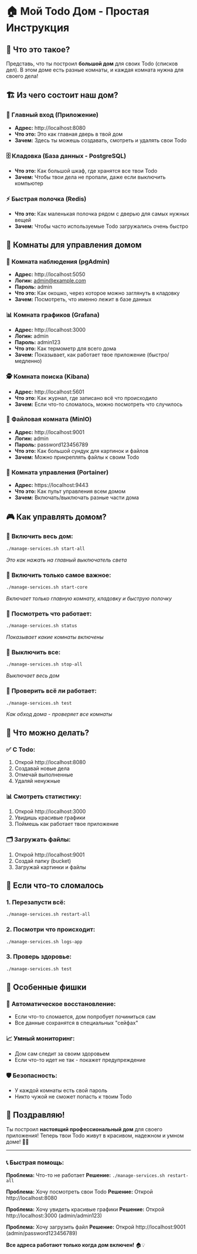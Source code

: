 # 🏠 Мой Todo Дом - Простая Инструкция

## 🤔 Что это такое?

Представь, что ты построил **большой дом** для своих Todo (списков дел). 
В этом доме есть разные комнаты, и каждая комната нужна для своего дела!

## 🏗️ Из чего состоит наш дом?

### 🚪 **Главный вход (Приложение)**
- **Адрес:** http://localhost:8080
- **Что это:** Это как главная дверь в твой дом
- **Зачем:** Здесь ты можешь создавать, смотреть и удалять свои Todo

### 🗄️ **Кладовка (База данных - PostgreSQL)**
- **Что это:** Как большой шкаф, где хранятся все твои Todo
- **Зачем:** Чтобы твои дела не пропали, даже если выключить компьютер

### ⚡ **Быстрая полочка (Redis)**
- **Что это:** Как маленькая полочка рядом с дверью для самых нужных вещей
- **Зачем:** Чтобы часто используемые Todo загружались очень быстро

## 🔧 Комнаты для управления домом

### 👀 **Комната наблюдения (pgAdmin)**
- **Адрес:** http://localhost:5050
- **Логин:** admin@example.com
- **Пароль:** admin
- **Что это:** Как окошко, через которое можно заглянуть в кладовку
- **Зачем:** Посмотреть, что именно лежит в базе данных

### 📊 **Комната графиков (Grafana)**
- **Адрес:** http://localhost:3000
- **Логин:** admin
- **Пароль:** admin123
- **Что это:** Как термометр для всего дома
- **Зачем:** Показывает, как работает твое приложение (быстро/медленно)

### 🕵️ **Комната поиска (Kibana)**
- **Адрес:** http://localhost:5601
- **Что это:** Как журнал, где записано всё что происходило
- **Зачем:** Если что-то сломалось, можно посмотреть что случилось

### 📁 **Файловая комната (MinIO)**
- **Адрес:** http://localhost:9001
- **Логин:** admin
- **Пароль:** password123456789
- **Что это:** Как большой сундук для картинок и файлов
- **Зачем:** Можно прикреплять файлы к своим Todo

### 🐳 **Комната управления (Portainer)**
- **Адрес:** https://localhost:9443
- **Что это:** Как пульт управления всем домом
- **Зачем:** Включать/выключать разные части дома

## 🎮 Как управлять домом?

### 🚀 **Включить весь дом:**
```bash
./manage-services.sh start-all
```
*Это как нажать на главный выключатель света*

### 🔧 **Включить только самое важное:**
```bash
./manage-services.sh start-core
```
*Включает только главную комнату, кладовку и быструю полочку*

### 👀 **Посмотреть что работает:**
```bash
./manage-services.sh status
```
*Показывает какие комнаты включены*

### 🛑 **Выключить все:**
```bash
./manage-services.sh stop-all
```
*Выключает весь дом*

### 🧪 **Проверить всё ли работает:**
```bash
./manage-services.sh test
```
*Как обход дома - проверяет все комнаты*

## 🎯 Что можно делать?

### ✅ **С Todo:**
1. Открой http://localhost:8080
2. Создавай новые дела
3. Отмечай выполненные
4. Удаляй ненужные

### 📊 **Смотреть статистику:**
1. Открой http://localhost:3000
2. Увидишь красивые графики
3. Поймешь как работает твое приложение

### 🗂️ **Загружать файлы:**
1. Открой http://localhost:9001
2. Создай папку (bucket)
3. Загружай картинки и файлы

## 🚨 Если что-то сломалось

### 1. **Перезапусти всё:**
```bash
./manage-services.sh restart-all
```

### 2. **Посмотри что происходит:**
```bash
./manage-services.sh logs-app
```

### 3. **Проверь здоровье:**
```bash
./manage-services.sh test
```

## 🎁 Особенные фишки

### 🔄 **Автоматическое восстановление:**
- Если что-то сломается, дом попробует починиться сам
- Все данные сохранятся в специальных "сейфах"

### 📈 **Умный мониторинг:**
- Дом сам следит за своим здоровьем
- Если что-то идет не так - покажет предупреждение

### 🛡️ **Безопасность:**
- У каждой комнаты есть свой пароль
- Никто чужой не сможет попасть к твоим Todo

## 🎊 Поздравляю!

Ты построил **настоящий профессиональный дом** для своего приложения! 
Теперь твои Todo живут в красивом, надежном и умном доме! 🏰✨

---

### 📞 **Быстрая помощь:**

**Проблема:** Что-то не работает
**Решение:** `./manage-services.sh restart-all`

**Проблема:** Хочу посмотреть свои Todo
**Решение:** Открой http://localhost:8080

**Проблема:** Хочу увидеть красивые графики
**Решение:** Открой http://localhost:3000 (admin/admin123)

**Проблема:** Хочу загрузить файл
**Решение:** Открой http://localhost:9001 (admin/password123456789)

**Все адреса работают только когда дом включен!** 🏠💡 